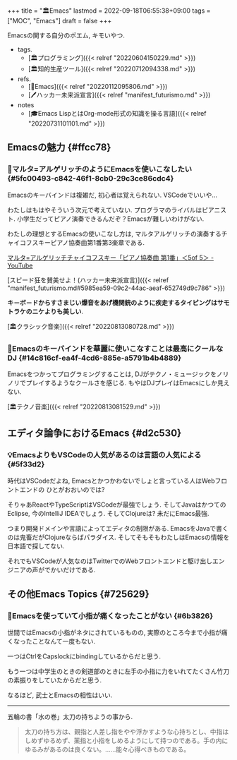 +++
title = "🏛Emacs"
lastmod = 2022-09-18T06:55:38+09:00
tags = ["MOC", "Emacs"]
draft = false
+++

Emacsの関する自分のポエム, キモいやつ.

-   tags.
    -   [🏛プログラミング]({{< relref "20220604150229.md" >}})
    -   [🏛知的生産ツール]({{< relref "20220712094338.md" >}})
-   refs.
    -   [📝Emacs]({{< relref "20220112095806.md" >}})
    -   [🖊ハッカー未来派宣言]({{< relref "manifest_futurismo.md" >}})
-   notes
    -   [🎓Emacs LispとはOrg-mode形式の知識を操る言語]({{< relref "20220731101101.md" >}})


## Emacsの魅力 {#ffcc78}


### 🤔マルタ=アルゲリッチのようにEmacsを使いこなしたい {#5fc00493-c842-46f1-8cb0-29c3ce86cdc4}

Emacsのキーバインドは複雑だ, 初心者は覚えられない. VSCodeでいいや...

わたしはもはやそういう次元で考えていない. プログラマのライバルはピアニスト. 小学生だってピアノ演奏できるんだぞ？Emacsが難しいわけがない.

わたしの理想とするEmacsの使いこなし方は, マルタアルゲリッチの演奏するチャイコフスキーピアノ協奏曲第1番第3楽章である.

[マルタ=アルゲリッチチャイコフスキー「ピアノ協奏曲 第1番」＜5of 5＞ - YouTube](https://www.youtube.com/watch?v=CX5Wr_Gx4B0)

[スピード狂を賛美せよ！(ハッカー未来派宣言)]({{< relref "manifest_futurismo.md#5985ea59-09c2-44ac-aeaf-652749d9c786" >}})

**キ－ボ－ドからすさまじい爆音をあげ機関銃のように疾走するタイピングはサモトラケのニケよりも美しい**.

[🏛クラシック音楽]({{< relref "20220813080728.md" >}})


### 🤔Emacsのキーバインドを華麗に使いこなすことは最高にクールなDJ {#14c816cf-ea4f-4cd6-885e-a5791b4b4889}

Emacsをつかってプログラミングすることは, DJがテクノ・ミュージックをノリノリでプレイするようなクールさを感じる. もやはDJプレイはEmacsにしか見えない.

[🏛テクノ音楽]({{< relref "20220813081529.md" >}})


## エディタ論争におけるEmacs {#d2c530}


### 💡EmacsよりもVSCodeの人気があるのは言語の人気による {#5f33d2}

時代はVSCodeだよね, Emacsとかつかわないでしょと言っている人はWebフロントエンドの ひとがおおいのでは?

そりゃあReactやTypeScriptはVSCodeが最強でしょう. そしてJavaはかつてのEclipse, 今のIntelliJ IDEAでしょう. そしてClojureは? 未だにEmacs最強.

つまり開発ドメインや言語によってエディタの制限がある. EmacsをJavaで書くのは鬼畜だがClojureならばパラダイス. そしてそもそもわたしはEmacsの情報を日本語で探してない.

それでもVSCodeが人気なのはTwitterでのWebフロントエンドと駆け出しエンジニアの声がでかいだけである.


## その他Emacs Topics {#725629}


### 🤔Emacsを使っていて小指が痛くなったことがない {#6b3826}

世間ではEmacsの小指がネタにされているものの, 実際のところ今まで小指が痛くなったことなんて一度もない.

一つはCtrlをCapslockにbindingしているからだと思う.

もう一つは中学生のときの剣道部のときに左手の小指に力をいれてたくさん竹刀の素振りをしていたからだと思う.

なるほど, 武士とEmacsの相性はいい.

---

五輪の書「水の巻」太刀の持ちようの事から.

> 太刀の持ち方は、親指と人差し指をやや浮かすような心持ちとし、中指はしめずゆるめず、薬指と小指をしめるようにして持つのである。手の内にゆるみがあるのは良くない。……能々心得べきものである。
